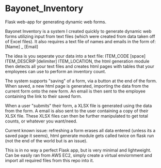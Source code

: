 # Bayonet_Inventory
Flask web-app for generating dynamic web forms.

Bayonet Inventory is a system I created quickly to generate dynamic web forms utilizing input from text files (which were created from data taken off of Excel files). It also requires a text file of names and emails in the form of: [Name] _ [Email]

The idea is you seperate your data into a text file: ITEM_CODE [space] ITEM_DESCRIP [delimiter] ITEM_LOCATION, the html generation module then detects all your text files and creates html pages with tables that your employees can use to perform an inventory count.

The system supports "saving" of a form, via a button at the end of the form. When saved, a new html page is generated, importing the data from the current form onto the new form. An email is then sent to the employee containing the link to their saved form.

When a user "submits" their form, a XLSX file is generated using the data from the form. A email is also sent to the user containing a copy of their XLSX file. These XLSX files can then be further manipulated to get total counts, or whatever you want/need.

Current known issue: refreshing a form erases all data entered (unless its a saved page it seems), html generate module gets called twice on flask run (not the end of the world but is an issue).

This is in no way a perfect Flask app, but is very minimal and lightweight. Can be easily ran from AWS EC2, simply create a virtual enviornment and import all required files from this repo into it.
